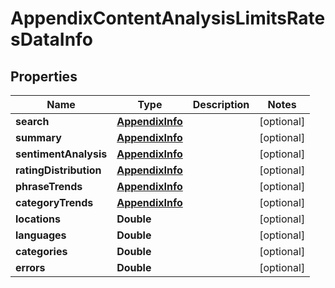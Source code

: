 

# AppendixContentAnalysisLimitsRatesDataInfo


## Properties

| Name | Type | Description | Notes |
|------------ | ------------- | ------------- | -------------|
|**search** | [**AppendixInfo**](AppendixInfo.md) |  |  [optional] |
|**summary** | [**AppendixInfo**](AppendixInfo.md) |  |  [optional] |
|**sentimentAnalysis** | [**AppendixInfo**](AppendixInfo.md) |  |  [optional] |
|**ratingDistribution** | [**AppendixInfo**](AppendixInfo.md) |  |  [optional] |
|**phraseTrends** | [**AppendixInfo**](AppendixInfo.md) |  |  [optional] |
|**categoryTrends** | [**AppendixInfo**](AppendixInfo.md) |  |  [optional] |
|**locations** | **Double** |  |  [optional] |
|**languages** | **Double** |  |  [optional] |
|**categories** | **Double** |  |  [optional] |
|**errors** | **Double** |  |  [optional] |



